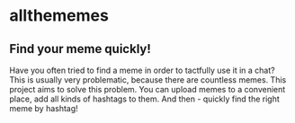 # allthememes
## Find your meme quickly!
Have you often tried to find a meme in order to tactfully use it in a chat? This is usually very problematic, because there are countless memes.  This project aims to solve this problem. You can upload memes to a convenient place, add all kinds of hashtags to them. And then - quickly find the right meme by hashtag!
